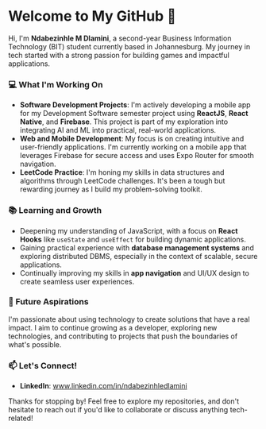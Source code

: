 # Welcome to My GitHub 👋

Hi, I'm **Ndabezinhle M Dlamini**, a second-year Business Information Technology (BIT) student currently based in Johannesburg. My journey in tech started with a strong passion for building games and impactful applications.

### 💻 What I'm Working On
- **Software Development Projects**: I'm actively developing a mobile app for my Development Software semester project using **ReactJS**, **React Native**, and **Firebase**. This project is part of my exploration into integrating AI and ML into practical, real-world applications.
- **Web and Mobile Development**: My focus is on creating intuitive and user-friendly applications. I'm currently working on a mobile app that leverages Firebase for secure access and uses Expo Router for smooth navigation.
- **LeetCode Practice**: I'm honing my skills in data structures and algorithms through LeetCode challenges. It's been a tough but rewarding journey as I build my problem-solving toolkit.

### 📚 Learning and Growth
- Deepening my understanding of JavaScript, with a focus on **React Hooks** like `useState` and `useEffect` for building dynamic applications.
- Gaining practical experience with **database management systems** and exploring distributed DBMS, especially in the context of scalable, secure applications.
- Continually improving my skills in **app navigation** and UI/UX design to create seamless user experiences.

### 🚀 Future Aspirations
I'm passionate about using technology to create solutions that have a real impact. I aim to continue growing as a developer, exploring new technologies, and contributing to projects that push the boundaries of what's possible.

### 📫 Let's Connect!
- **LinkedIn**: www.linkedin.com/in/ndabezinhledlamini

Thanks for stopping by! Feel free to explore my repositories, and don't hesitate to reach out if you'd like to collaborate or discuss anything tech-related!

